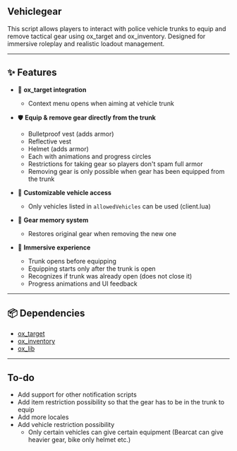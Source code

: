 ## Vehiclegear
This script allows players to interact with police vehicle trunks to equip and remove tactical gear using ox_target and ox_inventory. Designed for immersive roleplay and realistic loadout management.

---

## ✨ Features

- 🎯 **ox_target integration**
  - Context menu opens when aiming at vehicle trunk

- 🛡️ **Equip & remove gear directly from the trunk**
  - Bulletproof vest (adds armor)
  - Reflective vest
  - Helmet (adds armor)
  - Each with animations and progress circles
  - Restrictions for taking gear so players don't spam full armor
  - Removing gear is only possible when gear has been equipped from the trunk

- 🔐 **Customizable vehicle access**
  - Only vehicles listed in `allowedVehicles` can be used (client.lua)

- 🧠 **Gear memory system**
  - Restores original gear when removing the new one

- 🎥 **Immersive experience**
  - Trunk opens before equipping
  - Equipping starts only after the trunk is open
  - Recognizes if trunk was already open (does not close it)
  - Progress animations and UI feedback

---

## 📦 Dependencies

- [ox_target](https://overextended.dev/ox_target)
- [ox_inventory](https://overextended.dev/ox_inventory)
- [ox_lib](https://overextended.dev/ox_lib)

---

## To-do
- Add support for other notification scripts
- Add item restriction possibility so that the gear has to be in the trunk to equip
- Add more locales
- Add vehicle restriction possibility
  - Only certain vehicles can give certain equipment (Bearcat can give heavier gear, bike only helmet etc.)
